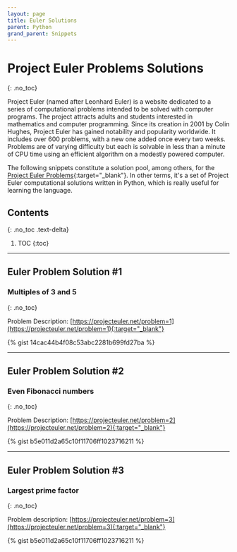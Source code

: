 ```yaml
---
layout: page
title: Euler Solutions 
parent: Python
grand_parent: Snippets
---
```


# Project Euler Problems Solutions
{: .no_toc}

Project Euler (named after Leonhard Euler) is a website dedicated to a series of computational problems intended to be solved with computer programs. The project attracts adults and students interested in mathematics and computer programming. Since its creation in 2001 by Colin Hughes, Project Euler has gained notability and popularity worldwide. It includes over 600 problems, with a new one added once every two weeks. Problems are of varying difficulty but each is solvable in less than a minute of CPU time using an efficient algorithm on a modestly powered computer.

The following snippets constitute a solution pool, among others, for the [Project Euler Problems](https://projecteuler.net/archives){:target="_blank"}. 
In other terms, it's a set of Project Euler computational solutions written in Python, which is really useful for learning the language.


## Contents
{: .no_toc .text-delta}

1. TOC
{:toc}

---

## Euler Problem Solution #1

### Multiples of 3 and 5
{: .no_toc}

Problem Description: [https://projecteuler.net/problem=1](https://projecteuler.net/problem=1){:target="_blank"}

{% gist 14cac44b4f08c53abc2281b699fd27ba %}

---

## Euler Problem Solution #2

### Even Fibonacci numbers
{: .no_toc}

Problem Description: [https://projecteuler.net/problem=2](https://projecteuler.net/problem=2){:target="_blank"}

{% gist b5e011d2a65c10f11706ff1023716211 %}

---

## Euler Problem Solution #3

### Largest prime factor
{: .no_toc}

Problem description: [https://projecteuler.net/problem=3](https://projecteuler.net/problem=3){:target="_blank"}

{% gist b5e011d2a65c10f11706ff1023716211 %}
